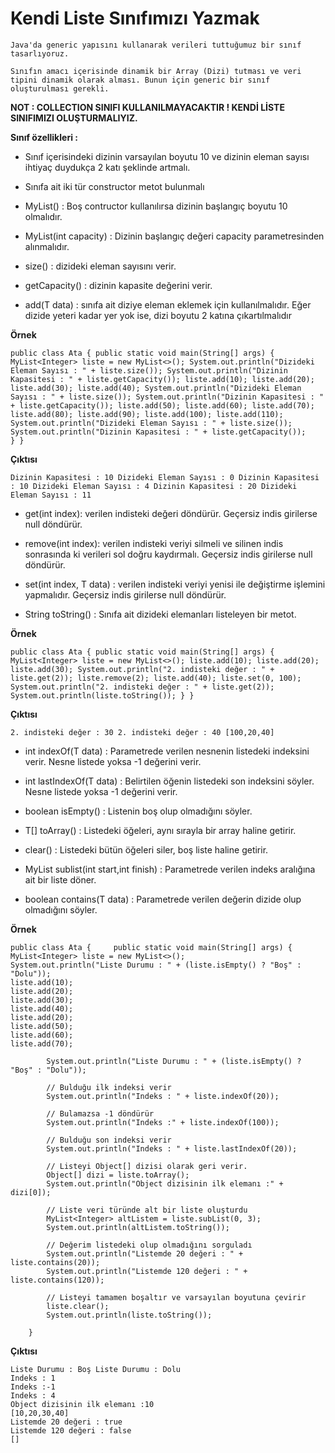 # Kendi Liste Sınıfımızı Yazmak

    Java'da generic yapısını kullanarak verileri tuttuğumuz bir sınıf tasarlıyoruz.

    Sınıfın amacı içerisinde dinamik bir Array (Dizi) tutması ve veri tipini dinamik olarak alması. Bunun için generic bir sınıf oluşturulması gerekli.

**NOT : COLLECTION SINIFI KULLANILMAYACAKTIR ! KENDİ LİSTE SINIFIMIZI OLUŞTURMALIYIZ.**

**Sınıf özellikleri :**



- Sınıf içerisindeki dizinin varsayılan boyutu 10 ve dizinin eleman sayısı ihtiyaç duydukça 2 katı şeklinde artmalı.


- Sınıfa ait iki tür constructor metot bulunmalı


- MyList() : Boş contructor kullanılırsa dizinin başlangıç boyutu 10 olmalıdır.


- MyList(int capacity) : Dizinin başlangıç değeri capacity parametresinden alınmalıdır.


- size() : dizideki eleman sayısını verir.


- getCapacity() : dizinin kapasite değerini verir.


- add(T data) : sınıfa ait diziye eleman eklemek için kullanılmalıdır. Eğer dizide yeteri kadar yer yok ise, dizi boyutu 2 katına çıkartılmalıdır

**Örnek**

``public class Ata { public static void main(String[] args) { MyList<Integer> liste = new MyList<>(); System.out.println("Dizideki Eleman Sayısı : " + liste.size()); System.out.println("Dizinin Kapasitesi : " + liste.getCapacity()); liste.add(10); liste.add(20); liste.add(30); liste.add(40); System.out.println("Dizideki Eleman Sayısı : " + liste.size()); System.out.println("Dizinin Kapasitesi : " + liste.getCapacity()); liste.add(50); liste.add(60); liste.add(70); liste.add(80); liste.add(90); liste.add(100); liste.add(110); System.out.println("Dizideki Eleman Sayısı : " + liste.size()); System.out.println("Dizinin Kapasitesi : " + liste.getCapacity());     }
}
``

**Çıktısı**

``Dizinin Kapasitesi : 10 Dizideki Eleman Sayısı : 0
Dizinin Kapasitesi : 10
Dizideki Eleman Sayısı : 4
Dizinin Kapasitesi : 20
Dizideki Eleman Sayısı : 11``

- get(int index): verilen indisteki değeri döndürür. Geçersiz indis girilerse null döndürür.


- remove(int index): verilen indisteki veriyi silmeli ve silinen indis sonrasında ki verileri sol doğru kaydırmalı. Geçersiz indis girilerse null döndürür.


- set(int index, T data) : verilen indisteki veriyi yenisi ile değiştirme işlemini yapmalıdır. Geçersiz indis girilerse null döndürür.


- String toString() : Sınıfa ait dizideki elemanları listeleyen bir metot.

**Örnek**

``public class Ata { public static void main(String[] args) { MyList<Integer> liste = new MyList<>(); liste.add(10); liste.add(20); liste.add(30); System.out.println("2. indisteki değer : " + liste.get(2)); liste.remove(2); liste.add(40); liste.set(0, 100); System.out.println("2. indisteki değer : " + liste.get(2));         System.out.println(liste.toString());
}
}``

**Çıktısı**

``2. indisteki değer : 30 2. indisteki değer : 40
[100,20,40]``

- int indexOf(T data) : Parametrede verilen nesnenin listedeki indeksini verir. Nesne listede yoksa -1 değerini verir.


- int lastIndexOf(T data) : Belirtilen öğenin listedeki son indeksini söyler. Nesne listede yoksa -1 değerini verir.


- boolean isEmpty() : Listenin boş olup olmadığını söyler.


- T[] toArray() : Listedeki öğeleri, aynı sırayla bir array haline getirir.


- clear() : Listedeki bütün öğeleri siler, boş liste haline getirir.


- MyList<T> sublist(int start,int finish) : Parametrede verilen indeks aralığına ait bir liste döner.


- boolean contains(T data) : Parametrede verilen değerin dizide olup olmadığını söyler.

**Örnek**

````
public class Ata {     public static void main(String[] args) {
MyList<Integer> liste = new MyList<>();
System.out.println("Liste Durumu : " + (liste.isEmpty() ? "Boş" : "Dolu"));
liste.add(10);
liste.add(20);
liste.add(30);
liste.add(40);
liste.add(20);
liste.add(50);
liste.add(60);
liste.add(70);

        System.out.println("Liste Durumu : " + (liste.isEmpty() ? "Boş" : "Dolu"));

        // Bulduğu ilk indeksi verir
        System.out.println("Indeks : " + liste.indexOf(20));

        // Bulamazsa -1 döndürür
        System.out.println("Indeks :" + liste.indexOf(100));

        // Bulduğu son indeksi verir
        System.out.println("Indeks : " + liste.lastIndexOf(20));

        // Listeyi Object[] dizisi olarak geri verir.
        Object[] dizi = liste.toArray();
        System.out.println("Object dizisinin ilk elemanı :" + dizi[0]);

        // Liste veri türünde alt bir liste oluşturdu
        MyList<Integer> altListem = liste.subList(0, 3);
        System.out.println(altListem.toString());

        // Değerim listedeki olup olmadığını sorguladı
        System.out.println("Listemde 20 değeri : " + liste.contains(20));
        System.out.println("Listemde 120 değeri : " + liste.contains(120));

        // Listeyi tamamen boşaltır ve varsayılan boyutuna çevirir
        liste.clear();
        System.out.println(liste.toString());
        
    }
````

**Çıktısı**

````
Liste Durumu : Boş Liste Durumu : Dolu
Indeks : 1
Indeks :-1
Indeks : 4
Object dizisinin ilk elemanı :10
[10,20,30,40]
Listemde 20 değeri : true
Listemde 120 değeri : false
[]
````